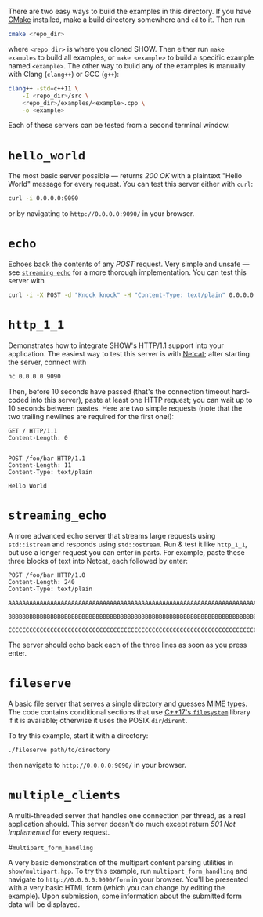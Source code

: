 There are two easy ways to build the examples in this directory.  If you have [CMake](https://cmake.org/) installed, make a build directory somewhere and `cd` to it.  Then run

```sh
cmake <repo_dir>
```

where `<repo_dir>` is where you cloned SHOW.  Then either run `make examples` to build all examples, or `make <example>` to build a specific example named `<example>`.  The other way to build any of the examples is manually with Clang (`clang++`) or GCC (`g++`):

```sh
clang++ -std=c++11 \
    -I <repo_dir>/src \
    <repo_dir>/examples/<example>.cpp \
    -o <example>
```

Each of these servers can be tested from a second terminal window.

# `hello_world`

The most basic server possible — returns *200 OK* with a plaintext "Hello World" message for every request.  You can test this server either with `curl`:

```sh
curl -i 0.0.0.0:9090
```

or by navigating to `http://0.0.0.0:9090/` in your browser.

# `echo`

Echoes back the contents of any *POST* request.  Very simple and unsafe — see [`streaming_echo`](#streaming_echo) for a more thorough implementation.  You can test this server with

```sh
curl -i -X POST -d "Knock knock" -H "Content-Type: text/plain" 0.0.0.0:9090
```

# `http_1_1`

Demonstrates how to integrate SHOW's HTTP/1.1 support into your application.  The easiest way to test this server is with [Netcat](https://en.wikipedia.org/wiki/Netcat); after starting the server, connect with

```sh
nc 0.0.0.0 9090
```

Then, before 10 seconds have passed (that's the connection timeout hard-coded into this server), paste at least one HTTP request; you can wait up to 10 seconds between pastes.  Here are two simple requests (note that the two trailing newlines are required for the first one!):

```http
GET / HTTP/1.1
Content-Length: 0


```

```http
POST /foo/bar HTTP/1.1
Content-Length: 11
Content-Type: text/plain

Hello World
```

# `streaming_echo`

A more advanced echo server that streams large requests using `std::istream` and responds using `std::ostream`.  Run & test it like `http_1_1`, but use a longer request you can enter in parts.  For example, paste these three blocks of text into Netcat, each followed by enter:

```http
POST /foo/bar HTTP/1.0
Content-Length: 240
Content-Type: text/plain

AAAAAAAAAAAAAAAAAAAAAAAAAAAAAAAAAAAAAAAAAAAAAAAAAAAAAAAAAAAAAAAAAAAAAAAAAAAAAAA

```

```http
BBBBBBBBBBBBBBBBBBBBBBBBBBBBBBBBBBBBBBBBBBBBBBBBBBBBBBBBBBBBBBBBBBBBBBBBBBBBBBB

```

```http
CCCCCCCCCCCCCCCCCCCCCCCCCCCCCCCCCCCCCCCCCCCCCCCCCCCCCCCCCCCCCCCCCCCCCCCCCCCCCCC

```

The server should echo back each of the three lines as soon as you press enter.

# `fileserve`

A basic file server that serves a single directory and guesses [MIME types](https://en.wikipedia.org/wiki/Media_type#mime.types).  The code contains conditional sections that use [C++17's `filesystem`](http://en.cppreference.com/w/cpp/filesystem) library if it is available; otherwise it uses the POSIX `dir`/`dirent`.

To try this example, start it with a directory:

```sh
./fileserve path/to/directory
```

then navigate to `http://0.0.0.0:9090/` in your browser.

# `multiple_clients`

A multi-threaded server that handles one connection per thread, as a real application should.  This server doesn't do much except return *501 Not Implemented* for every request.

#`multipart_form_handling`

A very basic demonstration of the multipart content parsing utilities in `show/multipart.hpp`.  To try this example, run `multipart_form_handling` and navigate to `http://0.0.0.0:9090/form` in your browser.  You'll be presented with a very basic HTML form (which you can change by editing the example).  Upon submission, some information about the submitted form data will be displayed.
